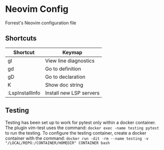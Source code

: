 # Neovim Config
Forrest's Neovim configuration file

## Shortcuts
| Shortcut | Keymap |
---|---
gl | View line diagnostics
gd | Go to definition
gD | Go to declaration
K | Show doc string
:LspInstallInfo | Install new LSP servers

## Testing
Testing has been set up to work for pytest only within a docker container. The plugin vim-test uses the command:
`docker exec -name testing pytest`
to run the testing. To configure the testing container, create a docker container with the command:
`docker run -dit -rm --name testing -v "/LOCAL/REPO:/CONTAINER/HOMEDIR" CONTAINER bash`

